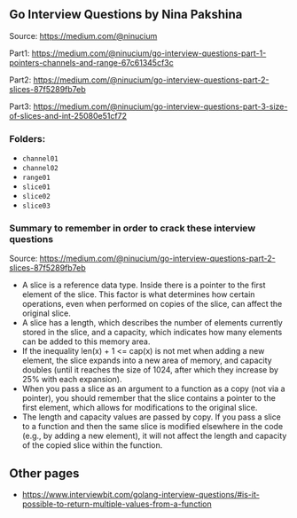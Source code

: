 ## Go Interview Questions by Nina Pakshina
Source: https://medium.com/@ninucium

Part1: https://medium.com/@ninucium/go-interview-questions-part-1-pointers-channels-and-range-67c61345cf3c

Part2: https://medium.com/@ninucium/go-interview-questions-part-2-slices-87f5289fb7eb

Part3: https://medium.com/@ninucium/go-interview-questions-part-3-size-of-slices-and-int-25080e51cf72

### Folders:
- `channel01`
- `channel02`
- `range01`
- `slice01`
- `slice02`
- `slice03`

### Summary to remember in order to crack these interview questions
Source: https://medium.com/@ninucium/go-interview-questions-part-2-slices-87f5289fb7eb
- A slice is a reference data type. Inside there is a pointer to the first element of the slice. This factor is what determines how certain operations, even when performed on copies of the slice, can affect the original slice.
- A slice has a length, which describes the number of elements currently stored in the slice, and a capacity, which indicates how many elements can be added to this memory area.
- If the inequality len(x) + 1 <= cap(x) is not met when adding a new element, the slice expands into a new area of memory, and capacity doubles (until it reaches the size of 1024, after which they increase by 25% with each expansion).
- When you pass a slice as an argument to a function as a copy (not via a pointer), you should remember that the slice contains a pointer to the first element, which allows for modifications to the original slice.
- The length and capacity values are passed by copy. If you pass a slice to a function and then the same slice is modified elsewhere in the code (e.g., by adding a new element), it will not affect the length and capacity of the copied slice within the function.

## Other pages
- https://www.interviewbit.com/golang-interview-questions/#is-it-possible-to-return-multiple-values-from-a-function